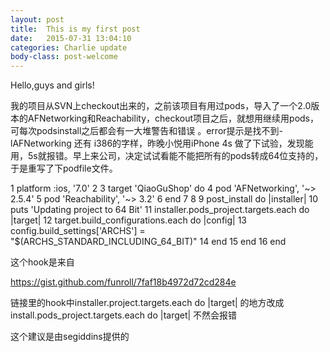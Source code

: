 ```yaml
---
layout: post
title:  This is my first post
date:   2015-07-31 13:04:10
categories: Charlie update
body-class: post-welcome
---
```


Hello,guys and girls!

我的项目从SVN上checkout出来的，之前该项目有用过pods，导入了一个2.0版本的AFNetworking和Reachability，checkout项目之后，就想用继续用pods，可每次podsinstall之后都会有一大堆警告和错误
。error提示是找不到-lAFNetworking 还有 i386的字样，昨晚小悦用iPhone 4s 做了下试验，发现能用，5s就报错。早上来公司，决定试试看能不能把所有的pods转成64位支持的，于是重写了下podfile文件。

  1 platform :ios, '7.0'
  2
  3 target 'QiaoGuShop' do
  4 pod 'AFNetworking', '~> 2.5.4'
  5 pod 'Reachability', '~> 3.2'
  6 end
  7
  8
  9 post_install do |installer|
 10     puts 'Updating project to 64 Bit'
 11     installer.pods_project.targets.each do |target|
 12         target.build_configurations.each do |config|
 13             config.build_settings['ARCHS'] = "$(ARCHS_STANDARD_INCLUDING_64_BIT)"
 14         end
 15     end
 16 end

这个hook是来自

https://gist.github.com/funroll/7faf18b4972d72cd284e

链接里的hook中installer.project.targets.each do |target| 的地方改成 install.pods_project.targets.each do |target|	不然会报错

这个建议是由segiddins提供的

